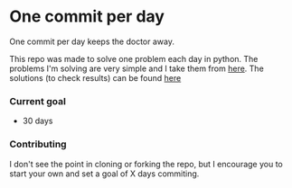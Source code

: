 # One commit per day

One commit per day keeps the doctor away.

This repo was made to solve one problem each day in python. The problems I'm solving are very simple and I take them from [here](https://projecteuler.net/archives). The solutions (to check results) can be found [here](http://www.s-anand.net/euler.html)

### Current goal
  - 30 days

### Contributing
I don't see the point in cloning or forking the repo, but I encourage you to start your own and set a goal of X days commiting.
